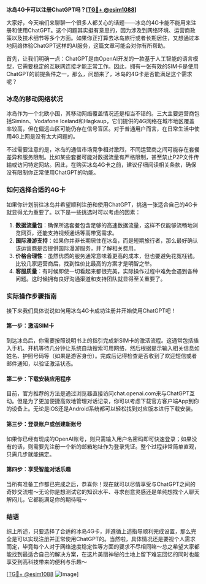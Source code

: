 **冰岛4G卡可以注册ChatGPT吗？[[TG💪+ @esim1088](https://t.me/s/esim1088)]**

大家好，今天咱们来聊聊一个很多人都关心的话题——冰岛的4G卡能不能用来注册和使用ChatGPT。这个问题其实挺有意思的，因为涉及到网络环境、运营商政策以及技术细节等多个方面。如果你正打算去冰岛旅行或者长期居住，又想通过本地网络体验ChatGPT这样的AI服务，这篇文章可能会对你有所帮助。

首先，让我们明确一点：ChatGPT是由OpenAI开发的一款基于人工智能的语言模型，它需要稳定的互联网连接才能正常工作。因此，拥有一张有效的SIM卡是使用ChatGPT的前提条件之一。那么，问题来了，冰岛的4G卡是否能满足这个需求呢？

### 冰岛的移动网络状况

冰岛作为一个北欧小国，其移动网络覆盖情况还是相当不错的。三大主要运营商包括Siminn、Vodafone Iceland和Hagkaup，它们提供的4G网络在城市地区覆盖率较高，但在偏远山区可能仍存在信号盲区。对于普通用户而言，在日常生活中使用4G上网是没有太大问题的。

不过需要注意的是，冰岛的通信市场竞争相对激烈，不同运营商之间可能存在套餐差异和服务限制。比如某些套餐可能对数据流量有严格限制，甚至禁止P2P文件传输或访问特定网站。因此，在购买冰岛4G卡之前，建议仔细阅读相关条款，确保没有限制你正常使用ChatGPT的功能。

### 如何选择合适的4G卡

如果你计划前往冰岛并希望顺利注册和使用ChatGPT，挑选一张适合自己的4G卡就显得尤为重要了。以下是一些挑选时可以考虑的因素：

1. **数据流量包**：确保所选套餐包含足够的高速数据流量，这样不仅能够流畅地浏览网页，还能支持视频通话等高带宽需求。
2. **国际漫游支持**：如果你并非长期居住在冰岛，而是短期旅行者，那么最好确认该运营商是否提供国际漫游服务，并了解相关费用。
3. **价格合理性**：虽然优质的服务通常意味着更高的成本，但也要避免花冤枉钱。比较几家运营商后，找到性价比最高的方案才是明智之举。
4. **客服质量**：有时候即使一切看起来都很完美，实际操作过程中难免会遇到各种问题。这时候拥有良好沟通渠道和支持团队就显得至关重要了。

### 实际操作步骤指南

接下来我们具体说说如何用冰岛4G卡成功注册并开始使用ChatGPT吧！

#### 第一步：激活SIM卡
到达冰岛后，你需要按照说明书上的指引完成新SIM卡的激活流程。这通常包括插入手机、开机等待几分钟让系统自动搜索可用网络，然后根据提示输入相关信息如姓名、护照号码等（如果是游客身份）。完成后记得检查是否收到了欢迎短信或者邮件通知，以验证激活状态。

#### 第二步：下载安装应用程序
目前，官方推荐的方法是通过浏览器直接访问chat.openai.com来与ChatGPT互动。但是为了更加便捷高效地管理对话记录，你可以考虑下载官方客户端App到你的设备上。无论是iOS还是Android系统都可以轻松找到对应版本进行下载安装。

#### 第三步：登录账户或创建新账号
如果你已经有现成的OpenAI账号，则只需输入用户名密码即可快速登录；如果没有的话，则需要先注册一个新的邮箱地址作为登录凭证。整个过程非常简单直观，只需几步就能搞定。

#### 第四步：享受智能对话乐趣
当所有准备工作都已完成之后，恭喜你！现在就可以尽情享受与ChatGPT之间的奇妙交流啦～无论你是想测试它的知识水平、寻求创意灵感还是单纯想找个人聊天解闷儿，它都能满足你的期待哦～

### 结语

综上所述，只要选择了合适的冰岛4G卡，并遵循上述指导顺利完成设置，那么完全是可以实现注册并正常使用ChatGPT的。当然啦，具体情况还是要视个人需求而定，毕竟每个人对于网络速度稳定性等方面的要求不尽相同嘛～总之希望大家都能找到最适合自己的解决方案，在这片美丽神秘的土地上留下难忘回忆的同时也能享受到高科技带来的便利与乐趣～

[[TG💪+ @esim1088](https://t.me/s/esim1088) ![Image](https://i.postimg.cc/4NQfJmqS/Snipaste-2025-05-13-00-14-12.png)]